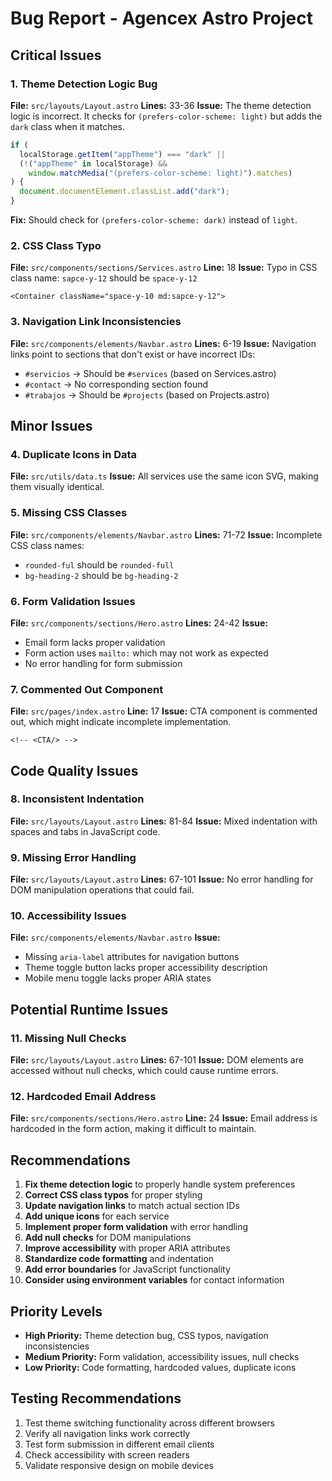 # Bug Report - Agencex Astro Project

## Critical Issues

### 1. Theme Detection Logic Bug
**File:** `src/layouts/Layout.astro`
**Lines:** 33-36
**Issue:** The theme detection logic is incorrect. It checks for `(prefers-color-scheme: light)` but adds the `dark` class when it matches.

```javascript
if (
  localStorage.getItem("appTheme") === "dark" ||
  (!("appTheme" in localStorage) &&
    window.matchMedia("(prefers-color-scheme: light)").matches)
) {
  document.documentElement.classList.add("dark");
}
```

**Fix:** Should check for `(prefers-color-scheme: dark)` instead of `light`.

### 2. CSS Class Typo
**File:** `src/components/sections/Services.astro`
**Line:** 18
**Issue:** Typo in CSS class name: `sapce-y-12` should be `space-y-12`

```astro
<Container className="space-y-10 md:sapce-y-12">
```

### 3. Navigation Link Inconsistencies
**File:** `src/components/elements/Navbar.astro`
**Lines:** 6-19
**Issue:** Navigation links point to sections that don't exist or have incorrect IDs:
- `#servicios` → Should be `#services` (based on Services.astro)
- `#contact` → No corresponding section found
- `#trabajos` → Should be `#projects` (based on Projects.astro)

## Minor Issues

### 4. Duplicate Icons in Data
**File:** `src/utils/data.ts`
**Issue:** All services use the same icon SVG, making them visually identical.

### 5. Missing CSS Classes
**File:** `src/components/elements/Navbar.astro`
**Lines:** 71-72
**Issue:** Incomplete CSS class names:
- `rounded-ful` should be `rounded-full`
- `bg-heading-2` should be `bg-heading-2`

### 6. Form Validation Issues
**File:** `src/components/sections/Hero.astro`
**Lines:** 24-42
**Issue:** 
- Email form lacks proper validation
- Form action uses `mailto:` which may not work as expected
- No error handling for form submission

### 7. Commented Out Component
**File:** `src/pages/index.astro`
**Line:** 17
**Issue:** CTA component is commented out, which might indicate incomplete implementation.

```astro
<!-- <CTA/> -->
```

## Code Quality Issues

### 8. Inconsistent Indentation
**File:** `src/layouts/Layout.astro`
**Lines:** 81-84
**Issue:** Mixed indentation with spaces and tabs in JavaScript code.

### 9. Missing Error Handling
**File:** `src/layouts/Layout.astro`
**Lines:** 67-101
**Issue:** No error handling for DOM manipulation operations that could fail.

### 10. Accessibility Issues
**File:** `src/components/elements/Navbar.astro`
**Issue:** 
- Missing `aria-label` attributes for navigation buttons
- Theme toggle button lacks proper accessibility description
- Mobile menu toggle lacks proper ARIA states

## Potential Runtime Issues

### 11. Missing Null Checks
**File:** `src/layouts/Layout.astro`
**Lines:** 67-101
**Issue:** DOM elements are accessed without null checks, which could cause runtime errors.

### 12. Hardcoded Email Address
**File:** `src/components/sections/Hero.astro`
**Line:** 24
**Issue:** Email address is hardcoded in the form action, making it difficult to maintain.

## Recommendations

1. **Fix theme detection logic** to properly handle system preferences
2. **Correct CSS class typos** for proper styling
3. **Update navigation links** to match actual section IDs
4. **Add unique icons** for each service
5. **Implement proper form validation** with error handling
6. **Add null checks** for DOM manipulations
7. **Improve accessibility** with proper ARIA attributes
8. **Standardize code formatting** and indentation
9. **Add error boundaries** for JavaScript functionality
10. **Consider using environment variables** for contact information

## Priority Levels

- **High Priority:** Theme detection bug, CSS typos, navigation inconsistencies
- **Medium Priority:** Form validation, accessibility issues, null checks
- **Low Priority:** Code formatting, hardcoded values, duplicate icons

## Testing Recommendations

1. Test theme switching functionality across different browsers
2. Verify all navigation links work correctly
3. Test form submission in different email clients
4. Check accessibility with screen readers
5. Validate responsive design on mobile devices